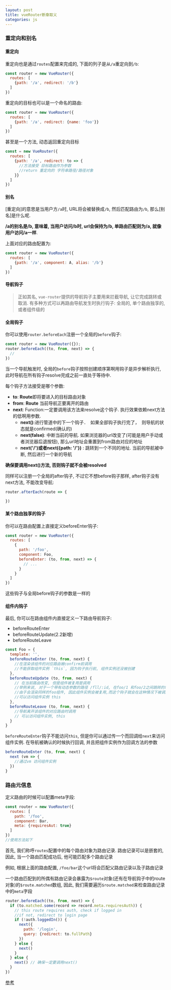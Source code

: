 ```yaml
---
layout: post
title: vueRouter断章取义
categories: js
---
```


### 重定向和别名

#### 重定向

重定向也是通过`routes`配置来完成的, 下面的列子是从`/a`重定向到`/b`:

```javascript
const router = new VueRouter({
  routes: [
    {path: '/a', redirect: '/b'}
  ]
})
```

重定向的目标也可以是一个命名的路由:

```javascript
const router = new VueRouter({
  routes: [
    {path: '/a', redirect: {name: 'foo'}}
  ]
})
```

甚至是一个方法, 动态返回重定向目标

```javascript
const = new VueRouter({
  routes: [
    {path: '/a', redirect: to => {
      //方法接受 目标路由作为参数
      //return 重定向的 字符串路径/路径对象
    }}
  ]
})
```

#### 别名

[重定向]的意思是当用户方`/a`时, URL将会被替换成`/b`, 然后匹配路由为`/b`, 那么[别名]是什么呢.

**/a的别名是/b, 意味着, 当用户访问/b时, url会保持为/b, 单路由匹配则为/a, 就像用户访问/a一样**.

上面对应的路由配置为:

```javascript
const router = new VueRouter({
  routes: [
    {path: '/a', component: A, alias: '/b'}
  ]
})
```

#### 导航钩子

> 正如其名, `vue-router`提供的导航钩子主要用来拦截导航, 让它完成跳转或取消. 有多种方式可以再路由导航发生时执行钩子: 全局的, 单个路由独享的, 或者组件级的

#### 全局钩子

你可以使用`router.beforeEach`注册一个全局的`before`钩子:

```javascript
const router = new VueRouter({});
router.beforeEach((to, from, next) => {
  //
})
```

当一个导航触发时, 全局的`before`钩子按照创建顺序第啊用钩子是异步解析执行, 此时导航在所有钩子resolve完成之前一直处于等待中.

每个钩子方法接受是哪个参数:

* **to**: **Route**即将要进入的目标路由对象
* **from**: **Route** 当前导航正要离开的路由
* **next**: Function:一定要调用该方法来resolve这个钩子. 执行效果依赖next方法的低啊用参数.
  * **next()**:进行管道中的下一个钩子．　如果全部钩子执行完了，　则导航的状态就是confirmed(确认的)
  * **next(false)**: 中断当前的导航. 如果浏览器的url改变了(可能是用户手动或者浏览器后退按钮),  那么url地址会重置到from路由对应的地址
  * **next('/')或者next({path: '/'})** : 跳转到一个不同的地址. 当前的导航被中断, 然后进行一个新的导航

**确保要调用next()方法, 否则钩子就不会被resolved**

同样可以注册一个全局的after钩子, 不过它不想before钩子那样, after钩子没有next方法, 不能改变导航:

```javascript
router.afterEach(route => {
  
})
```

#### 某个路由独享的钩子

你可以在路由配置上直接定义beforeEnter钩子:

```javascript
const router = new VueRouter({
  routes: [
    {
      path: '/foo',
      component: Foo,
      beforeEnter: (to, from, next) => {
        // ...
      }
    }
  ]
})
```

这些钩子与全局before钩子的参数是一样的

#### 组件内钩子

最后, 你可以在路由组件内直接定义一下路由导航钩子:

* beforeRouteEnter
* beforeRouteUpdate(2.2新增)
* beforeRouteLeave

```javascript
const Foo = {
  template: '',
  beforeRouteEnter (to, from, next) {
    //在渲染该组件的对应路由被confirm前调用
    //不能获取组件实例 `this`, 因为钩子执行前, 组件实例还没被创建
  },
  beforeRouteUpdate (to, from, next) {
    // 在当前路由改变, 但是组件被复用是调用
    //举例来说, 对于一个带有动态参数的路径 /fll/:id, 在foo/1 和foo/2之间跳转的时候, 
    //由于会渲染同样的foo组件, 因此组件实例会被复用,而这个钩子就会在这种情况下被调用
    //可以访问组件实例 this
  },
  beforeRouteLeave (to, from, next) {
    //导航离开该组件的对应路由时调用
    // 可以访问组件实例, this
  }
}
```

`beforeRouteEnter`钩子不能访问`this`, 但是你可以通过传一个而回调给`next`来访问组件实例. 在导航被确认的时候执行回调, 并且把组件实例作为回调方法的参数

```javascript
beforeRouteEnter (to, from, next) {
  next (vm => {
    //通过vm 访问组件实例
  })
}
```

### 路由元信息

定义路由的时候可以配置meta字段:

```javascript
const router = new VueRouter({
  routes: [
    path: '/foo',
    component: Bar,
    meta: {requiresAut: true}
  ]
})
//使用方法如下
```

首先, 我们称呼`routes`配置中的每个路由对象为路由记录. 路由记录可以是嵌套的, 因此, 当一个路由匹配成功后, 他可能匹配多个路由记录

例如, 根据上面的路由配置, `/foo/bar`这个url将会匹配父路由记录以及子路由记录

一个路由匹配到的所偶有路由记录会暴露为`$route`对象(还有在导航钩子中的route对象)的`$route.matched`数组, 因此, 我们需要遍历`$route.matched`来检查路由记录中的`meta`字段

```javascript
router.beforeEach((to, from, next) => {
  if (to.matched.some(record => record.meta.requiresAuth)) {
    // this route requires auth, check if logged in
    //if not, redirect to login page
    if (!auth.loggedIn()) {
      next({
        path: '/login',
        query: {redirect: to.fullPath}
      })
    } else {
      next()
    }
  } else {
    next() // 确保一定要调用next()
  }
})
```

[参考](https://router.vuejs.org/zh-cn/advanced/data-fetching.html)